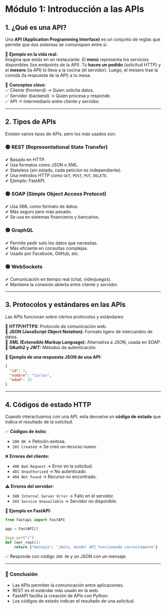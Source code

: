 

# **Módulo 1: Introducción a las APIs**  

## **1. ¿Qué es una API?**  
Una **API (Application Programming Interface)** es un conjunto de reglas que permite que dos sistemas se comuniquen entre sí.  

🔹 **Ejemplo en la vida real:**  
Imagina que estás en un restaurante. El **menú** representa los servicios disponibles (los endpoints de la API). Tú **haces un pedido** (solicitud HTTP) y el **mesero** (la API) lo lleva a la cocina (el servidor). Luego, el mesero trae la comida (la respuesta de la API) a tu mesa.  

📌 **Conceptos clave:**  
✅ Cliente (frontend) → Quien solicita datos.  
✅ Servidor (backend) → Quien procesa y responde.  
✅ API → Intermediario entre cliente y servidor.  

---

## **2. Tipos de APIs**  
Existen varios tipos de APIs, pero los más usados son:  

### **🟢 REST (Representational State Transfer)**  
✔ Basado en HTTP.  
✔ Usa formatos como JSON o XML.  
✔ Stateless (sin estado, cada petición es independiente).  
✔ Usa métodos HTTP como `GET`, `POST`, `PUT`, `DELETE`.  
✔ Ejemplo: FastAPI.  

### **🟢 SOAP (Simple Object Access Protocol)**  
✔ Usa XML como formato de datos.  
✔ Más seguro pero más pesado.  
✔ Se usa en sistemas financieros y bancarios.  

### **🟢 GraphQL**  
✔ Permite pedir solo los datos que necesitas.  
✔ Más eficiente en consultas complejas.  
✔ Usado por Facebook, GitHub, etc.  

### **🟢 WebSockets**  
✔ Comunicación en tiempo real (chat, videojuegos).  
✔ Mantiene la conexión abierta entre cliente y servidor.  

---

## **3. Protocolos y estándares en las APIs**  
Las APIs funcionan sobre ciertos protocolos y estándares:  

🔹 **HTTP/HTTPS:** Protocolo de comunicación web.  
🔹 **JSON (JavaScript Object Notation):** Formato ligero de intercambio de datos.  
🔹 **XML (Extensible Markup Language):** Alternativa a JSON, usada en SOAP.  
🔹 **OAuth2 y JWT:** Métodos de autenticación.  

📌 **Ejemplo de una respuesta JSON de una API:**  
```json
{
  "id": 1,
  "nombre": "Carlos",
  "edad": 25
}
```

---

## **4. Códigos de estado HTTP**  
Cuando interactuamos con una API, esta devuelve un **código de estado** que indica el resultado de la solicitud.  

✅ **Códigos de éxito:**  
- `200 OK` → Petición exitosa.  
- `201 Created` → Se creó un recurso nuevo.  

❌ **Errores del cliente:**  
- `400 Bad Request` → Error en la solicitud.  
- `401 Unauthorized` → No autenticado.  
- `404 Not Found` → Recurso no encontrado.  

⚠ **Errores del servidor:**  
- `500 Internal Server Error` → Fallo en el servidor.  
- `503 Service Unavailable` → Servidor no disponible.  

📌 **Ejemplo en FastAPI:**  
```python
from fastapi import FastAPI

app = FastAPI()

@app.get("/")
def leer_root():
    return {"mensaje": "¡Hola, mundo! API funcionando correctamente"}
```
✅ Responde con código `200 OK` y un JSON con un mensaje.  

---

### 🎯 **Conclusión**  
- Las APIs permiten la comunicación entre aplicaciones.  
- REST es el estándar más usado en la web.  
- FastAPI facilita la creación de APIs con Python.  
- Los códigos de estado indican el resultado de una solicitud.  

